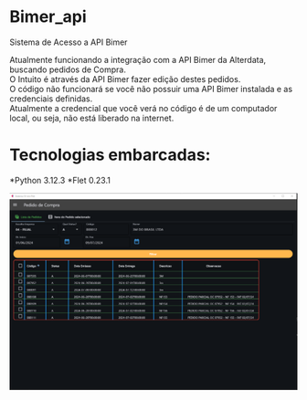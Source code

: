 # Bimer_api
Sistema de Acesso a API Bimer


Atualmente funcionando a integração com a API Bimer da Alterdata, buscando pedidos de Compra.  
O Intuito é através da API Bimer fazer edição destes pedidos.  
O código não funcionará se você não possuir uma API Bimer instalada e as credenciais definidas.  
Atualmente a credencial que você verá no código é de um computador local, ou seja, não está liberado na internet.

# Tecnologias embarcadas:
*Python 3.12.3
*Flet 0.23.1


![](https://github.com/CoutinhoElias/Bimer_api/blob/main/image.png)

